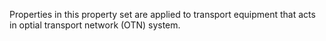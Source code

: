 Properties in this property set are applied to transport equipment that acts in optial transport network (OTN) system.
